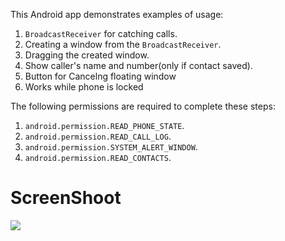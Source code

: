This Android app demonstrates examples of usage:
1. ```BroadcastReceiver``` for catching calls.
2. Creating a window from the ```BroadcastReceiver```.
3. Dragging the created window.
4. Show caller's name and number(only if contact saved).
5. Button for Cancelng floating window
6. Works while phone is locked

The following permissions are required to complete these steps:
1. ```android.permission.READ_PHONE_STATE```.
2. ```android.permission.READ_CALL_LOG```.
3. ```android.permission.SYSTEM_ALERT_WINDOW```.
4. ```android.permission.READ_CONTACTS```.

# ScreenShoot 
<img src="https://github.com/zobaer53/CallerNameFloatingWindow/blob/master/Screenshot%20(94).png">


